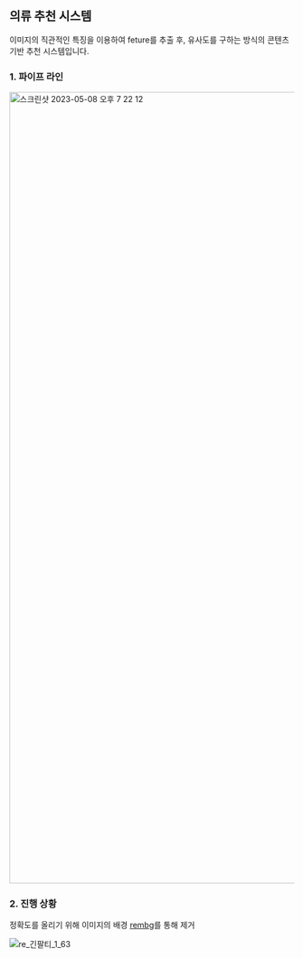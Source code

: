 ## 의류 추천 시스템

이미지의 직관적인 특징을 이용하여 feture를 추출 후,
유사도를 구하는 방식의 콘텐츠 기반 추천 시스템입니다.


### 1. 파이프 라인

<img width="1401" alt="스크린샷 2023-05-08 오후 7 22 12" src="https://github.com/ksun0401/musinsa_recommend/assets/70461025/b2772c7b-6768-492b-83a1-c60cf0f756b2.png">


### 2. 진행 상황

정확도를 올리기 위해 이미지의 배경 [rembg](https://github.com/danielgatis/rembg)를 통해 제거

![re_긴팔티_1_63](https://user-images.githubusercontent.com/70461025/236801699-88468fa1-8ab1-49a5-b89c-d949c35e3248.png)
